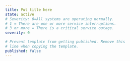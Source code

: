 ```yaml
---
title: Put title here
state: active
# Severity: 0=All systems are operating normally.
# 1 = There are one or more service interruptions.
# 3 or more = There is a critical service outage.
severity: 0

# Prevent template from getting published. Remove this
# line when copying the template.
published: false
---
```


<!--

========================
HOW TO USE THIS TEMPLATE
========================

Creating a new status entry:

1. Set `title:` to a descriptive title.

2. Remove `published: false`.

3. Optionally set a `severity`. By default, posts have a severity of 1
   (mild). You can also select 0 (low) or 2 (critical).

4. Save this as _posts/YYYY-MM-DD-short-title.md.

Marking an existing status entry as resolved:

1. Remove the `state` setting from the frontmatter.

-->

